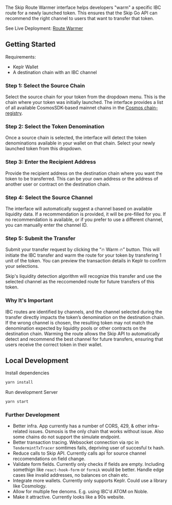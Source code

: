 The Skip Route Warmer interface helps developers "warm" a specific IBC route for a newly launched token. This ensures that the Skip Go API can recommend the right channel to users that want to transfer that token. 

See Live Deployment: [Route Warmer](https://enchanting-pothos-10882b.netlify.app)

## Getting Started

Requirements:
- Keplr Wallet
- A destination chain with an IBC channel

### Step 1: Select the Source Chain
Select the source chain for your token from the dropdown menu. This is the chain where your token was initially launched. The interface provides a list of all available CosmosSDK-based mainnet chains in the [Cosmos chain-registry](https://github.com/cosmos/chain-registry).

### Step 2: Select the Token Denomination
Once a source chain is selected, the interface will detect the token denominations available in your wallet on that chain. Select your newly launched token from this dropdown.

### Step 3: Enter the Recipient Address
Provide the recipient address on the destination chain where you want the token to be transferred. This can be your own address or the address of another user or contract on the destination chain.

### Step 4: Select the Source Channel
The interface will automatically suggest a channel based on available liquidity data. If a recommendation is provided, it will be pre-filled for you. If no recommendation is available, or if you prefer to use a different channel, you can manually enter the channel ID.

### Step 5: Submit the Transfer
Submit your transfer request by clicking the “🔥 Warm ️‍🔥” button. This will initiate the IBC transfer and warm the route for your token by transfering 1 unit of the token. You can preview the transaction details in Keplr to confirm your selections.

Skip's liquidity detection algorithm will recognize this transfer and use the selected channel as the reccomended route for future transfers of this token. 

### Why It's Important
IBC routes are identified by channels, and the channel selected during the transfer directly impacts the token’s denomination on the destination chain. If the wrong channel is chosen, the resulting token may not match the denomination expected by liquidity pools or other contracts on the destination chain. Warming the route allows the Skip API to automatically detect and recommend the best channel for future transfers, ensuring that users receive the correct token in their wallet.
 
## Local Development

Install dependencies

```bash
yarn install
```

Run development Server
```bash
yarn start
```

### Further Development
- Better infra. App currently has a number of CORS, 429, & other infra-related issues. Osmosis is the only chain that works without issue. Also some chains do not support the simulate endpoint.
- Better transaction tracing. Websocket connection via rpc in `TendermintTxTracer` somtimes fails, depriving user of succesful tx hash.
- Reduce calls to Skip API. Currently calls api for source channel reccomendations on field change.
- Validate form fields. Currently only checks if fields are empty. Including somethign like `react-hook-form` or `formik` would be better. Handle edge cases like invalid addresses, no balances on chain etc. 
- Integrate more wallets. Currently only supports Keplr. Could use a library like Cosmology. 
- Allow for multiple fee denoms. E.g. using IBC'd ATOM on Noble. 
- Make it attractive. Currently looks like a 90s website.